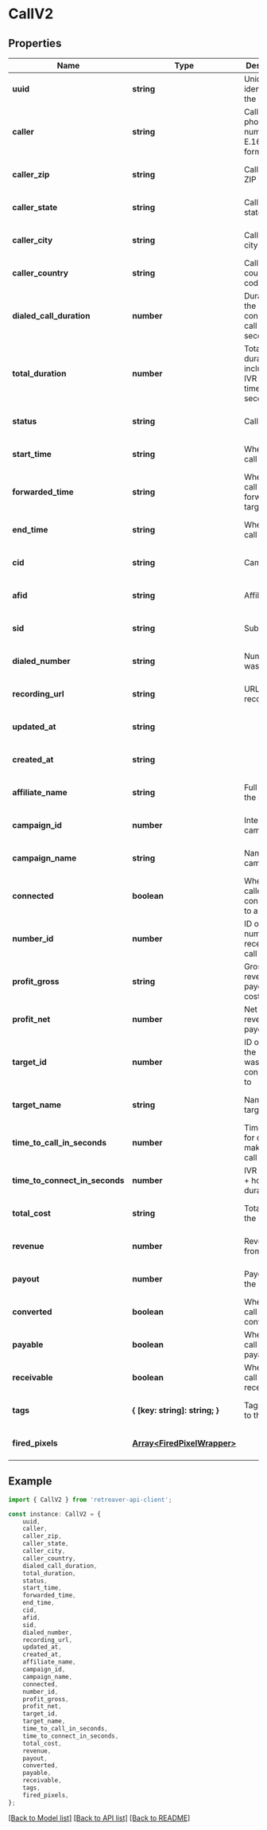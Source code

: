 # CallV2


## Properties

Name | Type | Description | Notes
------------ | ------------- | ------------- | -------------
**uuid** | **string** | Unique identifier for the call | [optional] [default to undefined]
**caller** | **string** | Caller\&#39;s phone number in E.164 format | [optional] [default to undefined]
**caller_zip** | **string** | Caller\&#39;s ZIP code | [optional] [default to undefined]
**caller_state** | **string** | Caller\&#39;s state | [optional] [default to undefined]
**caller_city** | **string** | Caller\&#39;s city | [optional] [default to undefined]
**caller_country** | **string** | Caller\&#39;s country code | [optional] [default to undefined]
**dialed_call_duration** | **number** | Duration of the connected call in seconds | [optional] [default to undefined]
**total_duration** | **number** | Total duration including IVR and hold time in seconds | [optional] [default to undefined]
**status** | **string** | Call status | [optional] [default to undefined]
**start_time** | **string** | When the call started | [optional] [default to undefined]
**forwarded_time** | **string** | When the call was forwarded to target | [optional] [default to undefined]
**end_time** | **string** | When the call ended | [optional] [default to undefined]
**cid** | **string** | Campaign ID | [optional] [default to undefined]
**afid** | **string** | Affiliate ID | [optional] [default to undefined]
**sid** | **string** | Sub ID | [optional] [default to undefined]
**dialed_number** | **string** | Number that was dialed | [optional] [default to undefined]
**recording_url** | **string** | URL to call recording | [optional] [default to undefined]
**updated_at** | **string** |  | [optional] [default to undefined]
**created_at** | **string** |  | [optional] [default to undefined]
**affiliate_name** | **string** | Full name of the affiliate | [optional] [default to undefined]
**campaign_id** | **number** | Internal campaign ID | [optional] [default to undefined]
**campaign_name** | **string** | Name of the campaign | [optional] [default to undefined]
**connected** | **boolean** | Whether caller was connected to a target | [optional] [default to undefined]
**number_id** | **number** | ID of the number that received the call | [optional] [default to undefined]
**profit_gross** | **string** | Gross profit: revenue - payout - cost | [optional] [default to undefined]
**profit_net** | **number** | Net profit: revenue - payout | [optional] [default to undefined]
**target_id** | **number** | ID of target the caller was connected to | [optional] [default to undefined]
**target_name** | **string** | Name of the target | [optional] [default to undefined]
**time_to_call_in_seconds** | **number** | Time it took for caller to make the call | [optional] [default to undefined]
**time_to_connect_in_seconds** | **number** | IVR duration + hold duration | [optional] [default to undefined]
**total_cost** | **string** | Total cost of the call | [optional] [default to undefined]
**revenue** | **number** | Revenue from the call | [optional] [default to undefined]
**payout** | **number** | Payout for the call | [optional] [default to undefined]
**converted** | **boolean** | Whether the call converted | [optional] [default to undefined]
**payable** | **boolean** | Whether the call is payable | [optional] [default to undefined]
**receivable** | **boolean** | Whether the call is receivable | [optional] [default to undefined]
**tags** | **{ [key: string]: string; }** | Tags applied to the call | [optional] [default to undefined]
**fired_pixels** | [**Array&lt;FiredPixelWrapper&gt;**](FiredPixelWrapper.md) |  | [optional] [default to undefined]

## Example

```typescript
import { CallV2 } from 'retreaver-api-client';

const instance: CallV2 = {
    uuid,
    caller,
    caller_zip,
    caller_state,
    caller_city,
    caller_country,
    dialed_call_duration,
    total_duration,
    status,
    start_time,
    forwarded_time,
    end_time,
    cid,
    afid,
    sid,
    dialed_number,
    recording_url,
    updated_at,
    created_at,
    affiliate_name,
    campaign_id,
    campaign_name,
    connected,
    number_id,
    profit_gross,
    profit_net,
    target_id,
    target_name,
    time_to_call_in_seconds,
    time_to_connect_in_seconds,
    total_cost,
    revenue,
    payout,
    converted,
    payable,
    receivable,
    tags,
    fired_pixels,
};
```

[[Back to Model list]](../README.md#documentation-for-models) [[Back to API list]](../README.md#documentation-for-api-endpoints) [[Back to README]](../README.md)
